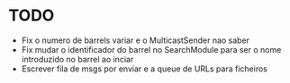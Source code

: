 # TODO
- Fix o numero de barrels variar e o MulticastSender nao saber
- Fix mudar o identificador do barrel no SearchModule para ser o nome introduzido no barrel ao inciar
- Escrever fila de msgs por enviar e a queue de URLs para ficheiros